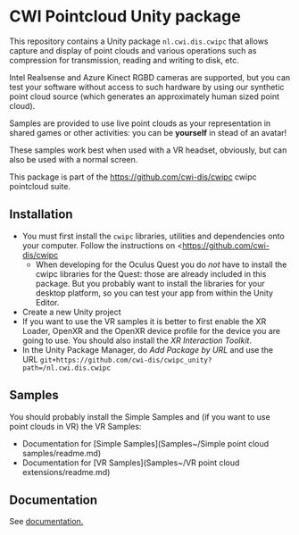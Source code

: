 # CWI Pointcloud Unity package

This repository contains a Unity package `nl.cwi.dis.cwipc` that allows
capture and display of point clouds and various operations such as
compression for transmission, reading and writing to disk, etc. 

Intel Realsense and Azure Kinect RGBD cameras are supported, but you can
test your software without access to such hardware by using our
synthetic point cloud source (which generates an approximately human
sized point cloud).

Samples are provided to use live point clouds as your representation in
shared games or other activities: you can be **yourself** in stead of an
avatar!

These samples work best when used with a VR headset, obviously, but can
also be used with a normal screen.

This package is part of the <https://github.com/cwi-dis/cwipc> cwipc
pointcloud suite.

## Installation

- You must first install the `cwipc` libraries, utilities and
  dependencies onto your computer. Follow the instructions on
  <https://github.com/cwi-dis/cwipc
  - When developing for the Oculus Quest you do _not_ have to install the
    cwipc libraries for the Quest: those are already included in this 
	package. But you probably want to install the libraries for your
	desktop platform, so you can test your app from within the Unity Editor.
- Create a new Unity project
- If you want to use the VR samples it is better to first enable the XR
  Loader, OpenXR and the OpenXR device profile for the device you are
  going to use. You should also install the _XR Interaction Toolkit_.
- In the Unity Package Manager, do _Add Package by URL_ and use the URL
  `git+https://github.com/cwi-dis/cwipc_unity?path=/nl.cwi.dis.cwipc`


## Samples
You should probably install the Simple Samples and (if you want to use
point clouds in VR) the VR Samples:

- Documentation for [Simple Samples](Samples~/Simple point cloud samples/readme.md)
- Documentation for [VR Samples](Samples~/VR point cloud extensions/readme.md)

## Documentation

See [documentation.](Documentation~/nl.cwi.dis.cwipc.md)